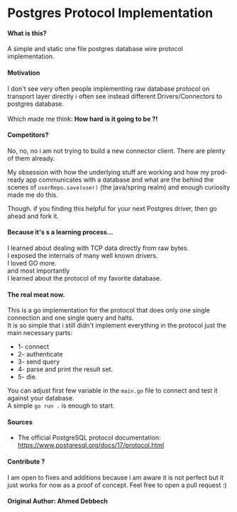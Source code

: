 # Postgres Protocol Implementation

#### What is this?
A simple and static one file postgres database wire protocol implementation. 

#### Motivation 

I don't see very often people implementing raw database protocol on transport layer directly i often see instead different Drivers/Connectors to postgres database. \
\
Which made me think: **How hard is it going to be ?!**

#### Competitors?

No, no, no i am not trying to build a new connector client. There are plenty of them already. 

My obsession with how the underlying stuff are working and how my prod-ready app communicates with a database and what are the behind the scenes of `userRepo.save(user)` (the java/spring realm) and enough curiosity made me do this.

Though. if you finding this helpful for your next Postgres driver, then go ahead and fork it.

#### Because it's s a learning process...

I learned about dealing with TCP data directly from raw bytes. \
I exposed the internals of many well known drivers. \
I loved GO more. \
and most importantly \
I learned about the protocol of my favorite database. 

#### The real meat now.

This is a go implementation for the protocol that does only one single connection and one single query and halts. \
It is so simple that i still didn't implement everything in the protocol just the main necessary parts: 
* 1- connect 
* 2- authenticate 
* 3- send query 
* 4- parse and print the result set.
* 5- die.

You can adjust first few variable in the `main.go` file to connect and test it against your database. \
A simple `go run .` is enough to start.

#### Sources

* The official PostgreSQL protocol documentation: https://www.postgresql.org/docs/17/protocol.html

#### Contribute ?

I am open to fixes and additions because i am aware it is not perfect but it just works for now as a proof of concept. Feel free to open a pull request :)

#### Original Author: Ahmed Debbech